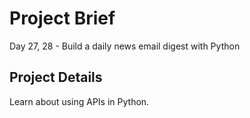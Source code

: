 # Project Brief
Day 27, 28 - Build a daily news email digest with Python

## Project Details
Learn about using APIs in Python.